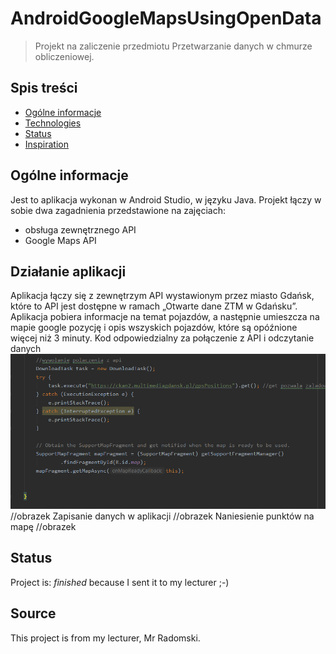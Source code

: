 # AndroidGoogleMapsUsingOpenData
> Projekt na zaliczenie przedmiotu Przetwarzanie danych w chmurze obliczeniowej.

## Spis treści
* [Ogólne informacje](#general-info)
* [Technologies](#technologies)
* [Status](#status)
* [Inspiration](#inspiration)

## Ogólne informacje
Jest to aplikacja wykonan w Android Studio, w języku Java. Projekt łączy w sobie dwa zagadnienia przedstawione na zajęciach:
- obsługa zewnętrznego API
- Google Maps API

## Działanie aplikacji
Aplikacja łączy się z zewnętrzym API wystawionym przez miasto Gdańsk, które to API jest dostępne w ramach „Otwarte dane ZTM w Gdańsku”. 
Aplikacja pobiera informacje na temat pojazdów, a następnie umieszcza na mapie google pozycję i opis wszyskich pojazdów, które są opóźnione więcej niż 3 minuty. 
Kod odpowiedzialny za połączenie z API i odczytanie danych
![screen1](/img/Screenshot_1.png)
//obrazek
Zapisanie danych w aplikacji
//obrazek
Naniesienie punktów na mapę
//obrazek


## Status
Project is: _finished_ because I sent it to my lecturer ;-)

## Source
This project is from my lecturer, Mr Radomski.
